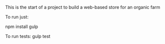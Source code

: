 This is the start of a project to build a web-based store for an organic farm

To run just:

npm install
gulp

To run tests:
gulp test